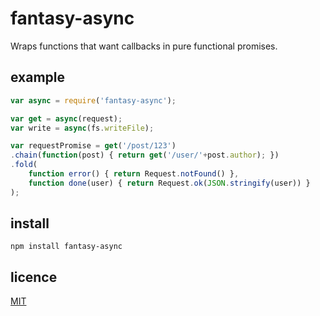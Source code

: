fantasy-async
=============

Wraps functions that want callbacks in pure functional promises.

example
-------
```javascript
var async = require('fantasy-async');

var get = async(request);
var write = async(fs.writeFile);

var requestPromise = get('/post/123')
.chain(function(post) { return get('/user/'+post.author); })
.fold(
	function error() { return Request.notFound() },
	function done(user) { return Request.ok(JSON.stringify(user)) }
);
```

install
-------
```npm install fantasy-async```

licence
-------
[MIT](/licence.md)